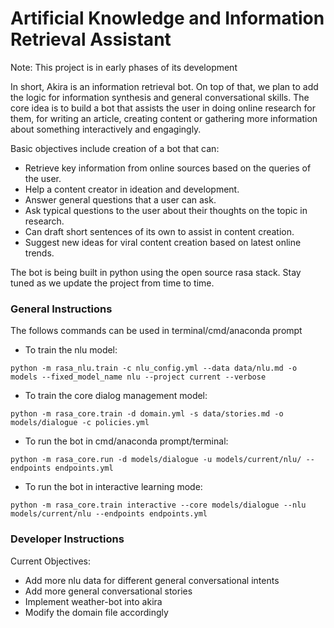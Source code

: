 # Artificial Knowledge and Information Retrieval Assistant

Note: This project is in early phases of its development 

In short, Akira is an information retrieval bot. On top of that, we plan to add the logic for information synthesis and general conversational skills. 
The core idea is to build a bot that assists the user in doing online research for them, for writing an article, creating content or gathering more information about something interactively and engagingly.

Basic objectives include creation of a bot that can:
- Retrieve key information from online sources based on the queries of the user.
- Help a content creator in ideation and development.
- Answer general questions that a user can ask.
- Ask typical questions to the user about their thoughts on the topic in research.
- Can draft short sentences of its own to assist in content creation.
- Suggest new ideas for viral content creation based on latest online trends.

The bot is being built in python using the open source rasa stack. Stay tuned as we update the project from time to time.

### General Instructions

The follows commands can be used in terminal/cmd/anaconda prompt

- To train the nlu model:

`python -m rasa_nlu.train -c nlu_config.yml --data data/nlu.md -o models --fixed_model_name nlu --project current --verbose`

- To train the core dialog management model:

`python -m rasa_core.train -d domain.yml -s data/stories.md -o models/dialogue -c policies.yml`

- To run the bot in cmd/anaconda prompt/terminal:

`python -m rasa_core.run -d models/dialogue -u models/current/nlu/ --endpoints endpoints.yml`

- To run the bot in interactive learning mode:

`python -m rasa_core.train interactive --core models/dialogue --nlu models/current/nlu --endpoints endpoints.yml`

### Developer Instructions
Current Objectives: 
- Add more nlu data for different general conversational intents
- Add more general conversational stories
- Implement weather-bot into akira
- Modify the domain file accordingly
